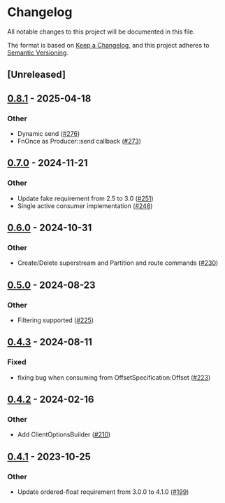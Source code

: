 # Changelog
All notable changes to this project will be documented in this file.

The format is based on [Keep a Changelog](https://keepachangelog.com/en/1.0.0/),
and this project adheres to [Semantic Versioning](https://semver.org/spec/v2.0.0.html).

## [Unreleased]

## [0.8.1](https://github.com/rabbitmq/rabbitmq-stream-rust-client/compare/rabbitmq-stream-protocol-v0.8.0...rabbitmq-stream-protocol-v0.8.1) - 2025-04-18

### Other

- Dynamic send ([#276](https://github.com/rabbitmq/rabbitmq-stream-rust-client/pull/276))
- FnOnce as Producer::send callback ([#273](https://github.com/rabbitmq/rabbitmq-stream-rust-client/pull/273))

## [0.7.0](https://github.com/rabbitmq/rabbitmq-stream-rust-client/compare/rabbitmq-stream-protocol-v0.6.0...rabbitmq-stream-protocol-v0.7.0) - 2024-11-21

### Other

- Update fake requirement from 2.5 to 3.0 ([#251](https://github.com/rabbitmq/rabbitmq-stream-rust-client/pull/251))
- Single active consumer implementation ([#248](https://github.com/rabbitmq/rabbitmq-stream-rust-client/pull/248))

## [0.6.0](https://github.com/rabbitmq/rabbitmq-stream-rust-client/compare/rabbitmq-stream-protocol-v0.5.0...rabbitmq-stream-protocol-v0.6.0) - 2024-10-31

### Other

- Create/Delete superstream and Partition and route commands ([#230](https://github.com/rabbitmq/rabbitmq-stream-rust-client/pull/230))

## [0.5.0](https://github.com/rabbitmq/rabbitmq-stream-rust-client/compare/rabbitmq-stream-protocol-v0.4.3...rabbitmq-stream-protocol-v0.5.0) - 2024-08-23

### Other
- Filtering supported ([#225](https://github.com/rabbitmq/rabbitmq-stream-rust-client/pull/225))

## [0.4.3](https://github.com/rabbitmq/rabbitmq-stream-rust-client/compare/rabbitmq-stream-protocol-v0.4.2...rabbitmq-stream-protocol-v0.4.3) - 2024-08-11

### Fixed
- fixing bug when consuming from OffsetSpecification:Offset ([#223](https://github.com/rabbitmq/rabbitmq-stream-rust-client/pull/223))

## [0.4.2](https://github.com/rabbitmq/rabbitmq-stream-rust-client/compare/rabbitmq-stream-protocol-v0.4.1...rabbitmq-stream-protocol-v0.4.2) - 2024-02-16

### Other
- Add ClientOptionsBuilder ([#210](https://github.com/rabbitmq/rabbitmq-stream-rust-client/pull/210))

## [0.4.1](https://github.com/rabbitmq/rabbitmq-stream-rust-client/compare/rabbitmq-stream-protocol-v0.4.0...rabbitmq-stream-protocol-v0.4.1) - 2023-10-25

### Other
- Update ordered-float requirement from 3.0.0 to 4.1.0 ([#199](https://github.com/rabbitmq/rabbitmq-stream-rust-client/pull/199))
